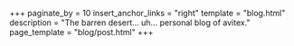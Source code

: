 +++
paginate_by = 10
insert_anchor_links = "right"
template = "blog.html"
description = "The barren desert... uh... personal blog of avitex."
page_template = "blog/post.html"
+++
